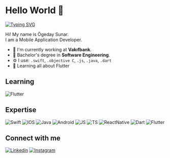 # Hello World 👋

[![Typing SVG](https://readme-typing-svg.herokuapp.com?color=%2336BCF7&lines=Hello%2C;My+Name+is+%C3%96geday)](https://git.io/typing-svg)

Hi! My name is Ögeday Sunar.<br/>
I am a Mobile Application Developer.

 - 🏢 I'm currently working at **Vakıfbank**.
 - 🔭 Bachelor's degree in **Software Engineering**.
 - ⚙️ I use: `.swift`, `.objective C`, `.js`, `.java`, `.dart`
 - 🌱 Learning all about Flutter

## Learning
![Flutter](https://img.shields.io/badge/Flutter-02569B?style=for-the-badge&logo=flutter&logoColor=white)

## Expertise
![Swift](https://img.shields.io/badge/Swift-FA7343?style=for-the-badge&logo=swift&logoColor=white)
![IOS](https://img.shields.io/badge/iOS-000000?style=for-the-badge&logo=ios&logoColor=white)
![Java](https://img.shields.io/badge/Java-ED8B00?style=for-the-badge&logo=java&logoColor=white)
![Android](https://img.shields.io/badge/Android-3DDC84?style=for-the-badge&logo=android&logoColor=white)
![JS](https://img.shields.io/badge/JavaScript-F7DF1E?style=for-the-badge&logo=javascript&logoColor=black)
![TS](https://img.shields.io/badge/TypeScript-007ACC?style=for-the-badge&logo=typescript&logoColor=white)
![ReactNative](https://img.shields.io/badge/React_Native-20232A?style=for-the-badge&logo=react&logoColor=61DAFB)
![Dart](https://img.shields.io/badge/Dart-0175C2?style=for-the-badge&logo=dart&logoColor=white)
![Flutter](https://img.shields.io/badge/Flutter-02569B?style=for-the-badge&logo=flutter&logoColor=white)

## Connect with me
[![Linkedin](https://img.shields.io/badge/LinkedIn-0077B5?style=for-the-badge&logo=linkedin&logoColor=white)](https://www.linkedin.com/in/ogedaysunar/)
[![Instagram](https://img.shields.io/badge/Instagram-E4405F?style=for-the-badge&logo=instagram&logoColor=white)](https://www.instagram.com/ogedaysunar/)

